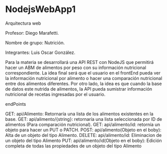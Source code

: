 # NodejsWebApp1
Arquitectura web

Profesor: Diego Marafetti.

Nombre de grupo: Nutrición.

Integrantes: Luis Oscar González.

Para la materia se desarrollará una API REST con NodeJS que permitirá hacer un ABM de alimentos por peso con su información nutricional correspondiente.
La idea final será que el usuario en el frontEnd pueda ver la información nutricional por alimento o hacer una comparación nutricional entre dos alimentos diferentes. 
Por otro lado, la idea es que cuando la base de datos este nutrida de alimentos, la API pueda sumistrar información nutricional de recetas ingresadas por el usuario.

endPoints

GET: api/Alimento: Retornaría una lista de los alimentos existentes en la base.
GET: api/alimento/{string}: retornaría una lista seleccionada por ID de alimentos (Para comparación nutricional).
GET: api/alimento/id: retornía un objeto para hacer un PUT o PATCH.
POST: api/alimento(Objeto en el boby): Alta de un objeto del tipo Alimento.
DELETE: api/alimento/id: Eliminacion de un objeto del tipo Alimento
PUT: api/alimento/id(Objeto en el boby): Edición completa de todas las propiedades de un objeto del tipo Alimento
